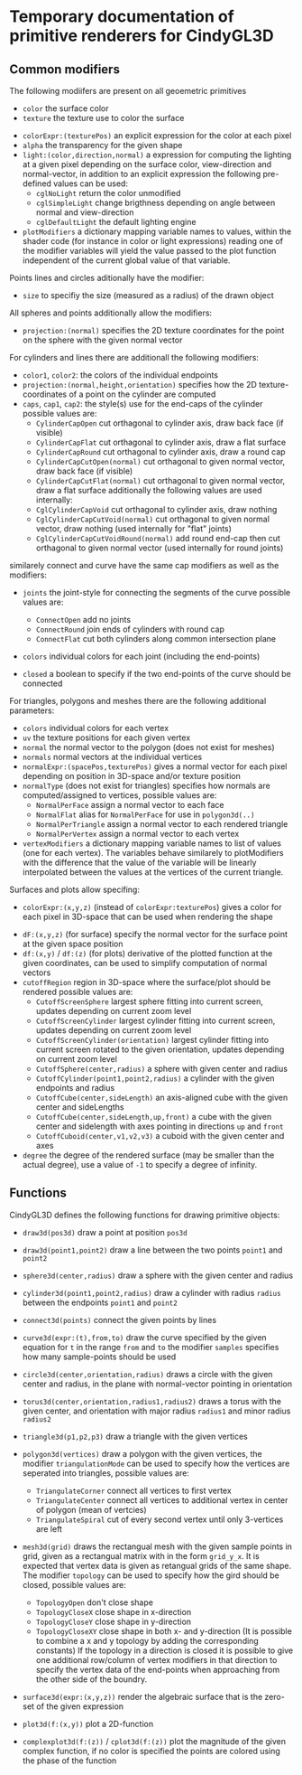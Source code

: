 # Temporary documentation of primitive renderers for CindyGL3D

## Common modifiers

The following modiifers are present on all geoemetric primitives
* `color` the surface color <!-- TODO? list pre-defined colors-->
* `texture` the texture use to color the surface
<!--TODO? make colorExpr take both space and texture pos as parameters-->
* `colorExpr:(texturePos)` an explicit expression for the color at each pixel
* `alpha` the transparency for the given shape
* `light:(color,direction,normal)` a expression for computing the lighting at a given pixel depending on the surface color, view-direction and normal-vector, in addition to an explicit expression the following pre-defined values can be used:
  - `cglNoLight` return the color unmodified
  - `cglSimpleLight` change brigthness depending on angle between normal and view-direction
  - `cglDefaultLight` the default lighting engine <!--TODO? short descritption -->
* `plotModifiers` a dictionary mapping variable names to values, within the shader code (for instance in color or light expressions) reading one of the modifier variables will yield the value passed to the plot function independent of the current global value of that variable.
<!-- TODO plot modifiers can be modified using cglUpdate(objId,modiifers), TODO? write wrapper function -->

Points lines and circles aditionally have the modifier:
* `size` to specifiy the size (measured as a radius) of the drawn object

All spheres and points additionally allow the modifiers:

* `projection:(normal)` specifies the 2D texture coordinates for the point on the sphere with the given normal vector

For cylinders and lines there are additionall the following modifiers:

* `color1`, `color2`: the colors of the individual endpoints
* `projection:(normal,height,orientation)` specifies how the 2D texture-coordinates of a point on the cylinder are computed
* `caps`, `cap1`, `cap2`: the style(s) use for the end-caps of the cylinder possible values are:
    - `CylinderCapOpen` cut orthagonal to cylinder axis, draw back face (if visible)
    - `CylinderCapFlat` cut orthagonal to cylinder axis, draw a flat surface
    - `CylinderCapRound` cut orthagonal to cylinder axis, draw a round cap
    - `CylinderCapCutOpen(normal)` cut orthagonal to given normal vector, draw back face (if visible)
    - `CylinderCapCutFlat(normal)` cut orthagonal to given normal vector, draw a flat surface
    additionally the following values are used internally:
    - `CglCylinderCapVoid` cut orthagonal to cylinder axis, draw nothing
    - `CglCylinderCapCutVoid(normal)` cut orthagonal to given normal vector, draw nothing (used internally for "flat" joints)
    - `CglCylinderCapCutVoidRound(normal)` add round end-cap then cut orthagonal to given normal vector (used internally for round joints)

similarely connect and curve have the same cap modifiers as well as the modifiers:

<!-- TODO is curve the right word here -->
* `joints` the joint-style for connecting the segments of the curve possible values are:
  - `ConnectOpen` add no joints
  - `ConnectRound` join ends of cylinders with round cap
  - `ConnectFlat` cut both cylinders along common intersection plane

* `colors` individual colors for each joint (including the end-points)
* `closed` a boolean to specify if the two end-points of the curve should be connected


For triangles, polygons and meshes there are the following additional parameters:

* `colors` individual colors for each vertex
* `uv` the texture positions for each given vertex
* `normal` the normal vector to the polygon (does not exist for meshes)
* `normals` normal vectors at the individual vertices
* `normalExpr:(spacePos,texturePos)` gives a normal vector for each pixel depending on position in 3D-space and/or texture position
* `normalType` (does not exist for triangles) specifies how normals are computed/assigned to vertices, possible values are:
  - `NormalPerFace` assign a normal vector to each face
  - `NormalFlat` alias for `NormalPerFace` for use in `polygon3d(..)`
  - `NormalPerTriangle` assign a normal vector to each rendered triangle
  - `NormalPerVertex` assign a normal vector to each vertex
* `vertexModifiers` a dictionary mapping variable names to list of values (one for each vertex). The variables behave similarely to plotModifiers with the difference that the value of the variable will be linearly interpolated between the values at the vertices of the current triangle.

Surfaces and plots allow specifing:
<!--TODO? make space-color and texture color different modifiers-->
* `colorExpr:(x,y,z)` (instead of `colorExpr:texturePos`) gives a color for each pixel in 3D-space that can be used when rendering the shape
<!-- uv:?  a way to map surface to 2D coordinates -->
* `dF:(x,y,z)` (for surface) specify the normal vector for the surface point at the given space position
* `df:(x,y)` /  `df:(z)` (for plots) derivative of the plotted function at the given coordinates, can be used to simplify computation of normal vectors
* `cutoffRegion` region in 3D-space where the surface/plot should be rendered possible values are:
  - `CutoffScreenSphere` largest sphere fitting into current screen, updates depending on current zoom level
  - `CutoffScreenCylinder` largest cylinder fitting into current screen, updates depending on current zoom level
  - `CutoffScreenCylinder(orientation)` largest cylinder fitting into current screen rotated to the given orientation, updates depending on current zoom level
  - `CutoffSphere(center,radius)` a sphere with given center and radius
  - `CutoffCylinder(point1,point2,radius)` a cylinder with the given endpoints and radius
  - `CutoffCube(center,sideLength)` an axis-aligned cube with the given center and sideLengths
  - `CutoffCube(center,sideLength,up,front)` a cube with the given center and sidelength with axes pointing in directions `up` and `front`
  - `CutoffCuboid(center,v1,v2,v3)` a cuboid with the given center and axes
* `degree` the degree of the rendered surface (may be smaller than the actual degree), use a value of `-1` to specify a degree of infinity.


## Functions

CindyGL3D defines the following functions for drawing primitive objects:

* `draw3d(pos3d)` draw a point at position `pos3d`
* `draw3d(point1,point2)` draw a line between the two points `point1` and `point2`
* `sphere3d(center,radius)` draw a sphere with the given center and radius
* `cylinder3d(point1,point2,radius)` draw a cylinder with radius `radius` between the endpoints `point1` and `point2` 
* `connect3d(points)` connect the given points by lines
* `curve3d(expr:(t),from,to)` draw the curve specified by the given equation for `t` in the range `from` and `to`
    the modifier `samples` specifies how many sample-points should be used
* `circle3d(center,orientation,radius)` draws a circle with the given center and radius, in the plane with normal-vector pointing in orientation
* `torus3d(center,orientation,radius1,radius2)` draws a torus with the given center, and orientation with major radius `radius1` and minor radius `radius2`

* `triangle3d(p1,p2,p3)` draw a triangle with the given vertices
* `polygon3d(vertices)` draw a polygon with the given vertices, the modifier `triangulationMode` can be used to specify how the vertices are seperated into triangles, possible values are:
  - `TriangulateCorner` connect all vertices to first vertex
  - `TriangulateCenter` connect all vertices to additional vertex in center of polygon (mean of vertcies)
  - `TriangulateSpiral` cut of every second vertex until only 3-vertices are left

* `mesh3d(grid)` draws the rectangual mesh with the given sample points in grid, given as a rectangual matrix with in the form `grid_y_x`. It is expected that vertex data is given as retangual grids of the same shape. The modifier `topology` can be used to specify how the gird should be closed, possible values are:
  - `TopologyOpen` don't close shape
  - `TopologyCloseX` close shape in x-direction
  - `TopologyCloseY` close shape in y-direction
  - `TopologyCloseXY` close shape in both x- and y-direction (It is possible to combine a x and y topology by adding the corresponding constants)
If the topology in a direction is closed it is possible to give one additional row/column of vertex modifiers in that direction to specify the vertex data of the end-points when approaching from the other side of the boundry.

* `surface3d(expr:(x,y,z))` render the algebraic surface that is the zero-set of the given expression
* `plot3d(f:(x,y))` plot a 2D-function
* `complexplot3d(f:(z))` / `cplot3d(f:(z))` plot the magnitude of the given complex function, if no color is specified the points are colored using the phase of the function

